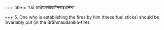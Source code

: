 +++
title = "05 आधेयास्त्वेवाग्निमादधानेन"

+++
5. One who is establishing the fires by him (these fuel sticks) should be invariably put (in the Brāhmaudanika-fire). 
